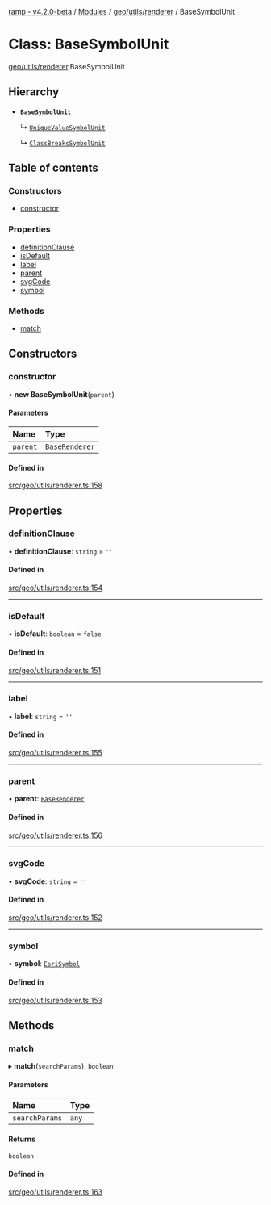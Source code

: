 [ramp - v4.2.0-beta](../README.md) / [Modules](../modules.md) / [geo/utils/renderer](../modules/geo_utils_renderer.md) / BaseSymbolUnit

# Class: BaseSymbolUnit

[geo/utils/renderer](../modules/geo_utils_renderer.md).BaseSymbolUnit

## Hierarchy

- **`BaseSymbolUnit`**

  ↳ [`UniqueValueSymbolUnit`](geo_utils_renderer.UniqueValueSymbolUnit.md)

  ↳ [`ClassBreaksSymbolUnit`](geo_utils_renderer.ClassBreaksSymbolUnit.md)

## Table of contents

### Constructors

- [constructor](geo_utils_renderer.BaseSymbolUnit.md#constructor)

### Properties

- [definitionClause](geo_utils_renderer.BaseSymbolUnit.md#definitionclause)
- [isDefault](geo_utils_renderer.BaseSymbolUnit.md#isdefault)
- [label](geo_utils_renderer.BaseSymbolUnit.md#label)
- [parent](geo_utils_renderer.BaseSymbolUnit.md#parent)
- [svgCode](geo_utils_renderer.BaseSymbolUnit.md#svgcode)
- [symbol](geo_utils_renderer.BaseSymbolUnit.md#symbol)

### Methods

- [match](geo_utils_renderer.BaseSymbolUnit.md#match)

## Constructors

### constructor

• **new BaseSymbolUnit**(`parent`)

#### Parameters

| Name | Type |
| :------ | :------ |
| `parent` | [`BaseRenderer`](geo_utils_renderer.BaseRenderer.md) |

#### Defined in

[src/geo/utils/renderer.ts:158](https://github.com/sharvenp/ramp4-docs/blob/c6cdb39/src/geo/utils/renderer.ts#L158)

## Properties

### definitionClause

• **definitionClause**: `string` = `''`

#### Defined in

[src/geo/utils/renderer.ts:154](https://github.com/sharvenp/ramp4-docs/blob/c6cdb39/src/geo/utils/renderer.ts#L154)

___

### isDefault

• **isDefault**: `boolean` = `false`

#### Defined in

[src/geo/utils/renderer.ts:151](https://github.com/sharvenp/ramp4-docs/blob/c6cdb39/src/geo/utils/renderer.ts#L151)

___

### label

• **label**: `string` = `''`

#### Defined in

[src/geo/utils/renderer.ts:155](https://github.com/sharvenp/ramp4-docs/blob/c6cdb39/src/geo/utils/renderer.ts#L155)

___

### parent

• **parent**: [`BaseRenderer`](geo_utils_renderer.BaseRenderer.md)

#### Defined in

[src/geo/utils/renderer.ts:156](https://github.com/sharvenp/ramp4-docs/blob/c6cdb39/src/geo/utils/renderer.ts#L156)

___

### svgCode

• **svgCode**: `string` = `''`

#### Defined in

[src/geo/utils/renderer.ts:152](https://github.com/sharvenp/ramp4-docs/blob/c6cdb39/src/geo/utils/renderer.ts#L152)

___

### symbol

• **symbol**: [`EsriSymbol`](geo_esri.EsriSymbol.md)

#### Defined in

[src/geo/utils/renderer.ts:153](https://github.com/sharvenp/ramp4-docs/blob/c6cdb39/src/geo/utils/renderer.ts#L153)

## Methods

### match

▸ **match**(`searchParams`): `boolean`

#### Parameters

| Name | Type |
| :------ | :------ |
| `searchParams` | `any` |

#### Returns

`boolean`

#### Defined in

[src/geo/utils/renderer.ts:163](https://github.com/sharvenp/ramp4-docs/blob/c6cdb39/src/geo/utils/renderer.ts#L163)
